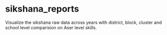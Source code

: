 sikshana_reports
===============

Visualize the sikshana raw data across years with district, block, cluster and school level comparision on Aser level skills.

